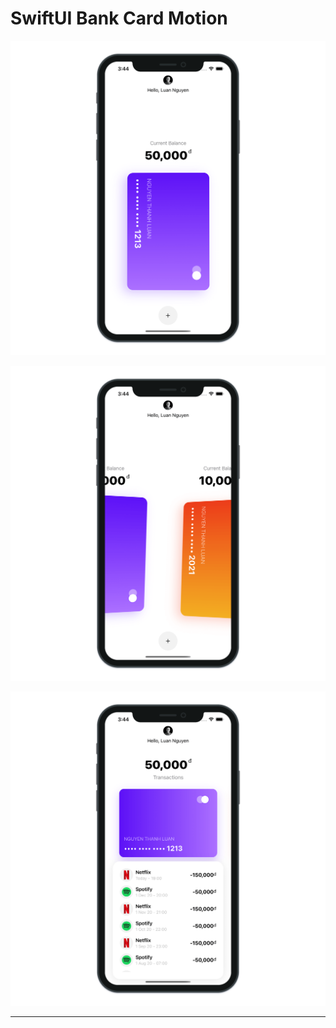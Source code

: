 # SwiftUI Bank Card Motion

![SwiftUI Bank Card Motion 1](./SwiftUIBankCardMotion_1.png "SwiftUI Bank Card Motion 1")

![SwiftUI Bank Card Motion 2](./SwiftUIBankCardMotion_2.png "SwiftUI Bank Card Motion 2")

![SwiftUI Bank Card Motion 3](./SwiftUIBankCardMotion_3.png "SwiftUI Bank Card Motion 3")

---
